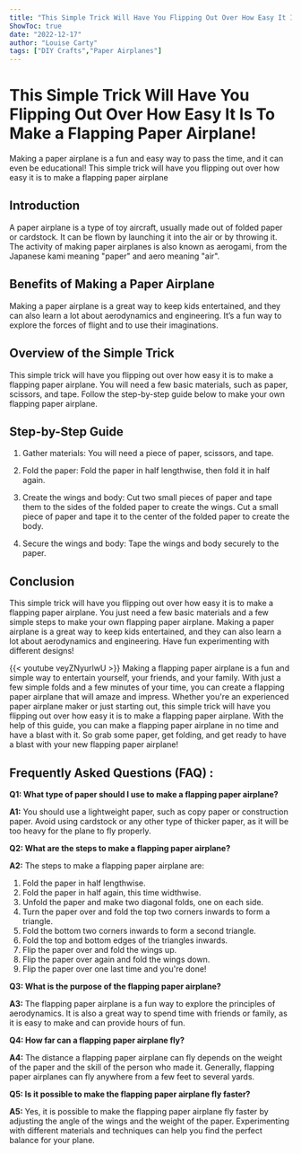 ```yaml
---
title: "This Simple Trick Will Have You Flipping Out Over How Easy It Is To Make a Flapping Paper Airplane!"
ShowToc: true 
date: "2022-12-17"
author: "Louise Carty" 
tags: ["DIY Crafts","Paper Airplanes"]
---
```

# This Simple Trick Will Have You Flipping Out Over How Easy It Is To Make a Flapping Paper Airplane!

Making a paper airplane is a fun and easy way to pass the time, and it can even be educational! This simple trick will have you flipping out over how easy it is to make a flapping paper airplane 

## Introduction

A paper airplane is a type of toy aircraft, usually made out of folded paper or cardstock. It can be flown by launching it into the air or by throwing it. The activity of making paper airplanes is also known as aerogami, from the Japanese kami meaning "paper" and aero meaning "air".

## Benefits of Making a Paper Airplane

Making a paper airplane is a great way to keep kids entertained, and they can also learn a lot about aerodynamics and engineering. It’s a fun way to explore the forces of flight and to use their imaginations.

## Overview of the Simple Trick

This simple trick will have you flipping out over how easy it is to make a flapping paper airplane. You will need a few basic materials, such as paper, scissors, and tape. Follow the step-by-step guide below to make your own flapping paper airplane.

## Step-by-Step Guide

1. Gather materials: You will need a piece of paper, scissors, and tape.

2. Fold the paper: Fold the paper in half lengthwise, then fold it in half again.

3. Create the wings and body: Cut two small pieces of paper and tape them to the sides of the folded paper to create the wings. Cut a small piece of paper and tape it to the center of the folded paper to create the body.

4. Secure the wings and body: Tape the wings and body securely to the paper.

## Conclusion

This simple trick will have you flipping out over how easy it is to make a flapping paper airplane. You just need a few basic materials and a few simple steps to make your own flapping paper airplane. Making a paper airplane is a great way to keep kids entertained, and they can also learn a lot about aerodynamics and engineering. Have fun experimenting with different designs!

{{< youtube veyZNyurlwU >}} 
Making a flapping paper airplane is a fun and simple way to entertain yourself, your friends, and your family. With just a few simple folds and a few minutes of your time, you can create a flapping paper airplane that will amaze and impress. Whether you're an experienced paper airplane maker or just starting out, this simple trick will have you flipping out over how easy it is to make a flapping paper airplane. With the help of this guide, you can make a flapping paper airplane in no time and have a blast with it. So grab some paper, get folding, and get ready to have a blast with your new flapping paper airplane!

## Frequently Asked Questions (FAQ) :
**Q1: What type of paper should I use to make a flapping paper airplane?**

**A1:** You should use a lightweight paper, such as copy paper or construction paper. Avoid using cardstock or any other type of thicker paper, as it will be too heavy for the plane to fly properly.

**Q2: What are the steps to make a flapping paper airplane?**

**A2:** The steps to make a flapping paper airplane are:

1. Fold the paper in half lengthwise.
2. Fold the paper in half again, this time widthwise.
3. Unfold the paper and make two diagonal folds, one on each side.
4. Turn the paper over and fold the top two corners inwards to form a triangle.
5. Fold the bottom two corners inwards to form a second triangle.
6. Fold the top and bottom edges of the triangles inwards.
7. Flip the paper over and fold the wings up.
8. Flip the paper over again and fold the wings down.
9. Flip the paper over one last time and you're done!

**Q3: What is the purpose of the flapping paper airplane?**

**A3:** The flapping paper airplane is a fun way to explore the principles of aerodynamics. It is also a great way to spend time with friends or family, as it is easy to make and can provide hours of fun.

**Q4: How far can a flapping paper airplane fly?**

**A4:** The distance a flapping paper airplane can fly depends on the weight of the paper and the skill of the person who made it. Generally, flapping paper airplanes can fly anywhere from a few feet to several yards.

**Q5: Is it possible to make the flapping paper airplane fly faster?**

**A5:** Yes, it is possible to make the flapping paper airplane fly faster by adjusting the angle of the wings and the weight of the paper. Experimenting with different materials and techniques can help you find the perfect balance for your plane.



